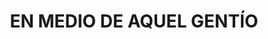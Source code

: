 ---
capo: 0
id: 64
lang: es-es
step: pre
subtitle: ''
tags:
- vin
title: EN MEDIO DE AQUEL GENTÍO
---